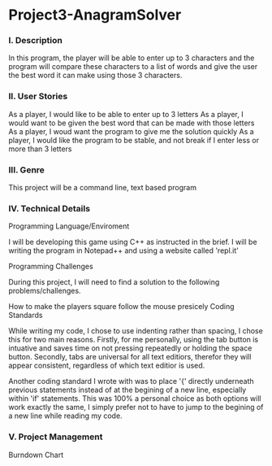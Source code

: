 # Project3-AnagramSolver

### I. Description

In this program, the player will be able to enter up to 3 characters and the program will compare these characters to a list of words and give the user the best word it can make using those 3 characters.

### II. User Stories

As a player, I would like to be able to enter up to 3 letters
As a player, I would want to be given the best word that can be made with those letters
As a player, I woud want the program to give me the solution quickly
As a player, I would like the program to be stable, and not break if I enter less or more than 3 letters

### III. Genre

This project will be a command line, text based program

### IV. Technical Details

Programming Language/Enviroment

I will be developing this game using C++ as instructed in the brief. I will be writing the program in Notepad++ and using a website called 'repl.it'


Programming Challenges

During this project, I will need to find a solution to the following problems/challenges.

How to make the players square follow the mouse presicely
Coding Standards

While writing my code, I chose to use indenting rather than spacing, I chose this for two main reasons. Firstly, for me personally, using the tab button is intuative and saves time on not pressing repeatedly or holding the space button. Secondly, tabs are universal for all text editiors, therefor they will appear consistent, regardless of which text editior is used.

Another coding standard I wrote with was to place '{' directly underneath previous statements instead of at the begining of a new line, especially within 'if' statements. This was 100% a personal choice as both options will work exactly the same, I simply prefer not to have to jump to the begining of a new line while reading my code.

### V. Project Management

Burndown Chart
